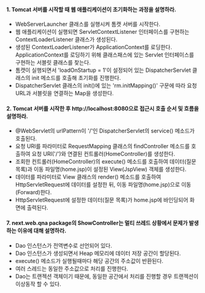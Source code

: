 #### 1. Tomcat 서버를 시작할 때 웹 애플리케이션이 초기화하는 과정을 설명하라.
* WebServerLauncher 클래스를 실행시켜 톰캣 서버를 시작한다.
* 웹 애플리케이션이 실행되면 ServletContextListener 인터페이스를 구현하는 ContextLoaderListener 클래스가 생성된다.
* 생성된 ContextLoaderListener가 ApplicationContext를 로딩한다. ApplicationContext를 로딩하기 위해 클래스패스에 있는 Servlet 인터페이스를 구현하는 서블릿 클래스를 찾는다.
* 톰캣이 실행되면서 'loadOnStartup = 1'이 설정되어 있는 DispatcherServlet 클래스의 init 메소드를 호출해 초기화를 진행한다.
* DispatcherServlet 클래스의 init()에 있는 'rm.initMapping()' 구문에 따라 요청 URL과 서블릿을 연결하는 Map을 생성한다.

#### 2. Tomcat 서버를 시작한 후 http://localhost:8080으로 접근시 호출 순서 및 흐름을 설명하라.
* @WebServlet의 urlPattern이 '/'인 DispatcherServlet의 service() 메소드가 호출된다.
* 요청 URI를 파라미터로 RequestMapping 클래스의 findController 메소드를 호출하여 요청 URI('/')와 연결된 컨트롤러(HomeController)를 생성한다.
* 조회한 컨트롤러(HomeController)의 execute() 메소드를 호출하여 데이터(질문 목록)과 이동 파일명(home.jsp)이 설정된 View(JspView) 객체를 생성한다.
* 데이터를 파라미터로 View 클래스의 render() 메소드를 호출하여  HttpServletRequest에 데이터를 설정한 뒤, 이동 파일명(home.jsp)으로 이동(Forward)한다.
* HttpServletRequest에 설정한 데이터(질문 목록)가 home.jsp에 바인딩되어 화면에 출력된다.

#### 7. next.web.qna package의 ShowController는 멀티 쓰레드 상황에서 문제가 발생하는 이유에 대해 설명하라.
* Dao 인스턴스가 전역변수로 선언되어 있다.
* Dao 인스턴스가 생성되면서 Heap 메모리에 데이터 저장 공간이 할당된다.
* execute() 메소드가 실행될때마다 해당 공간의 주소값이 반환된다.
* 여러 스레드는 동일한 주소값으로 처리를 진행한다.
* Dao는 트랜젝션 객체이기 때문에, 동일한 공간에서 처리를 진행할 경우 트랜젝션이 이상동작 할 수 있다.

